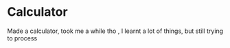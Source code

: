 # Calculator
Made a calculator, took me a while tho , I learnt a lot of things, but still trying to process
